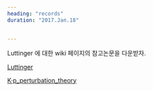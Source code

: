 ```yaml
---
heading: "records"
duration: "2017.Jan.18"


---
```


Luttinger 에 대한 wiki 페이지의 참고논문을 다운받자.

[Luttinger](https://en.wikipedia.org/wiki/Joaquin_Mazdak_Luttinger)

[K·p_perturbation_theory](https://en.wikipedia.org/wiki/K·p_perturbation_theory)
 
